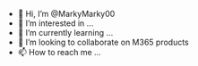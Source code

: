 - 👋 Hi, I’m @MarkyMarky00
- 👀 I’m interested in ...
- 🌱 I’m currently learning ...
- 💞️ I’m looking to collaborate on M365 products
- 📫 How to reach me ...

<!---
MarkyMarky00/MarkyMarky00 is a ✨ special ✨ repository because its `README.md` (this file) appears on your GitHub profile.
You can click the Preview link to take a look at your changes.
--->
